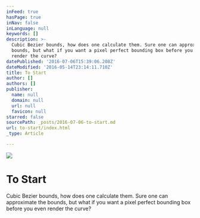 ```yaml
---
inFeed: true
hasPage: true
inNav: false
inLanguage: null
keywords: []
description: >-
  Cubic Bezier bounds, how does one calculate them. Sure one can approximate the
  bounds, but what if you want a pixel perfect bounding box before you even
  render the curve?
datePublished: '2016-07-06T15:39:06.208Z'
dateModified: '2016-05-14T23:14:11.710Z'
title: To Start
author: []
authors: []
publisher:
  name: null
  domain: null
  url: null
  favicon: null
starred: false
sourcePath: _posts/2016-07-06-to-start.md
url: to-start/index.html
_type: Article

---
```

![](https://the-grid-user-content.s3-us-west-2.amazonaws.com/f0cbd541-0cdc-4d1a-923a-1f22eb24fa42.png)

# To Start

Cubic Bezier bounds, how does one calculate them. Sure one can approximate the bounds, but what if you want a pixel perfect bounding box before you even render the curve?